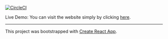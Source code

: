 [![CircleCI](https://circleci.com/gh/weilyuwang/crown-clothing/tree/master.svg?style=svg)](https://circleci.com/gh/weilyuwang/crown-clothing/tree/master)

Live Demo: You can visit the website simply by clicking <a href="https://weilyu-crown-clothing.herokuapp.com/" target="_blank">here</a>.

---

This project was bootstrapped with [Create React App](https://github.com/facebook/create-react-app).
